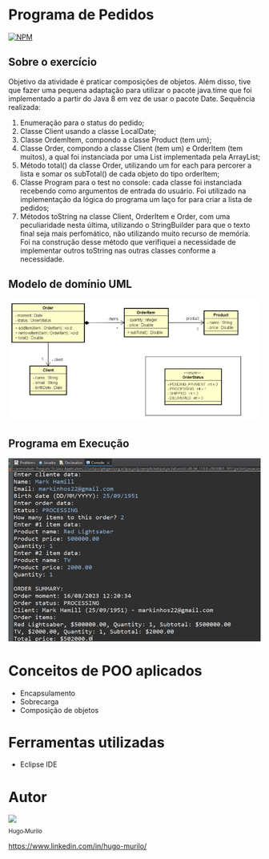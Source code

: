 # Programa de Pedidos
[![NPM](https://img.shields.io/npm/l/react)](https://github.com/devsuperior/sds1-wmazoni/blob/master/LICENSE) 

## Sobre o exercício 
Objetivo da atividade é praticar composições de objetos. Além disso, tive que fazer uma pequena adaptação para utilizar o pacote java.time que foi implementado a partir do Java 8 em vez de usar o pacote Date.
Sequência realizada:
1) Enumeração para o status do pedido;
2) Classe Client usando a classe LocalDate;
3) Classe OrdemItem, compondo a classe Product (tem um);
4) Classe Order, compondo a classe Client (tem um) e OrderItem (tem muitos), a qual foi instanciada por uma List implementada pela ArrayList;
5) Método total() da classe Order, utilizando um for each para percorer a lista e somar os subTotal() de cada objeto do tipo orderItem;
6) Classe Program para o test no console: cada classe foi instanciada recebendo como argumentos de entrada do usuário. Foi utilizado na implementação da lógica do programa um laço for para criar a lista de pedidos;
7) Métodos toString na classe Client, OrderItem e Order, com uma peculiaridade nesta última, utilizando o StringBuilder para que o texto final seja mais perfomático, não utilizando muito recurso de memória. Foi na construção desse método que verifiquei a necessidade de implementar outros toString nas outras classes conforme a necessidade.

## Modelo de domínio UML
![modelo de domínio](https://github.com/hugomurilo/praticasPOOJava/blob/main/assets/imgReadme/dominioPedidos.PNG)
## Programa em Execução
![execução do programa](https://github.com/hugomurilo/praticasPOOJava/blob/main/assets/imgReadme/Pedidos.PNG)

# Conceitos de POO aplicados
- Encapsulamento
- Sobrecarga
- Composição de objetos
  
# Ferramentas utilizadas 
- Eclipse IDE

# Autor 
[<img src="https://avatars.githubusercontent.com/u/129471528?v=4" width=130><br><sub>Hugo Murilo</sub>](https://github.com/hugomurilo)

https://www.linkedin.com/in/hugo-murilo/
